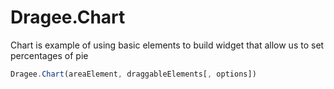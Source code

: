 # Dragee.Chart

Chart is example of using basic elements to build widget that allow us to set percentages of pie

```javascript
Dragee.Chart(areaElement, draggableElements[, options])
```
